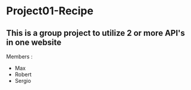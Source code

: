 # Project01-Recipe
**This is a group project to utilize 2 or more API's in one website**
---
Members : 
* Max 
* Robert
* Sergio
